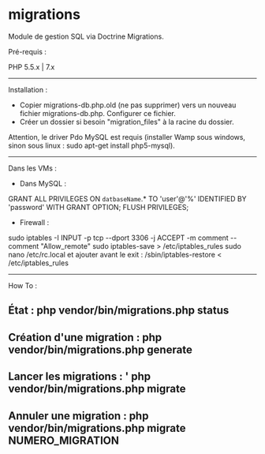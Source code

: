 # migrations

Module de gestion SQL via Doctrine Migrations.

Pré-requis : 

PHP 5.5.x | 7.x

------

Installation : 

* Copier migrations-db.php.old (ne pas supprimer) vers un nouveau fichier migrations-db.php. Configurer ce fichier.
* Créer un dossier si besoin "migration_files" à la racine du dossier.

Attention, le driver Pdo MySQL est requis (installer Wamp sous windows, sinon sous linux : sudo apt-get install php5-mysql).

------

Dans les VMs : 

* Dans MySQL : 

GRANT ALL PRIVILEGES ON `datbaseName`.* TO 'user'@'%' IDENTIFIED BY 'password' WITH GRANT OPTION;
FLUSH PRIVILEGES;

* Firewall :

sudo iptables -I INPUT -p tcp --dport 3306 -j ACCEPT -m comment --comment "Allow_remote"
sudo iptables-save > /etc/iptables_rules
sudo nano /etc/rc.local et ajouter avant le exit : /sbin/iptables-restore < /etc/iptables_rules


------

How To :

État : php vendor/bin/migrations.php status
------
Création d'une migration : php vendor/bin/migrations.php generate
------
Lancer les migrations : ' php vendor/bin/migrations.php migrate 
------
Annuler une migration : php vendor/bin/migrations.php migrate NUMERO_MIGRATION 
------
